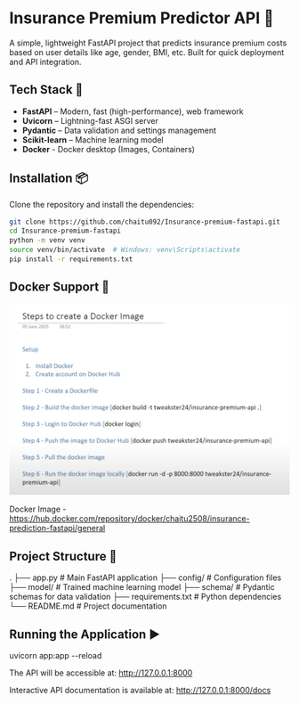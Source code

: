 # Insurance Premium Predictor API 🚀

A simple, lightweight FastAPI project that predicts insurance premium costs based on user details like age, gender, BMI, etc. Built for quick deployment and API integration.

##  Tech Stack 🔧

- **FastAPI** – Modern, fast (high-performance), web framework
- **Uvicorn** – Lightning-fast ASGI server
- **Pydantic** – Data validation and settings management
- **Scikit-learn** – Machine learning model
- **Docker** - Docker desktop (Images, Containers)

## Installation 📦 

Clone the repository and install the dependencies:

```bash
git clone https://github.com/chaitu092/Insurance-premium-fastapi.git
cd Insurance-premium-fastapi
python -m venv venv
source venv/bin/activate  # Windows: venv\Scripts\activate
pip install -r requirements.txt
```
## Docker Support 🐳
![Docker instructions](Stepstocreatedockerimage.png)

Docker Image - https://hub.docker.com/repository/docker/chaitu2508/insurance-prediction-fastapi/general
## Project Structure 📂

.
├── app.py                 # Main FastAPI application
├── config/                # Configuration files
├── model/                 # Trained machine learning model
├── schema/                # Pydantic schemas for data validation
├── requirements.txt       # Python dependencies
└── README.md              # Project documentation

##  Running the Application ▶️

uvicorn app:app --reload

The API will be accessible at: http://127.0.0.1:8000

Interactive API documentation is available at: http://127.0.0.1:8000/docs


